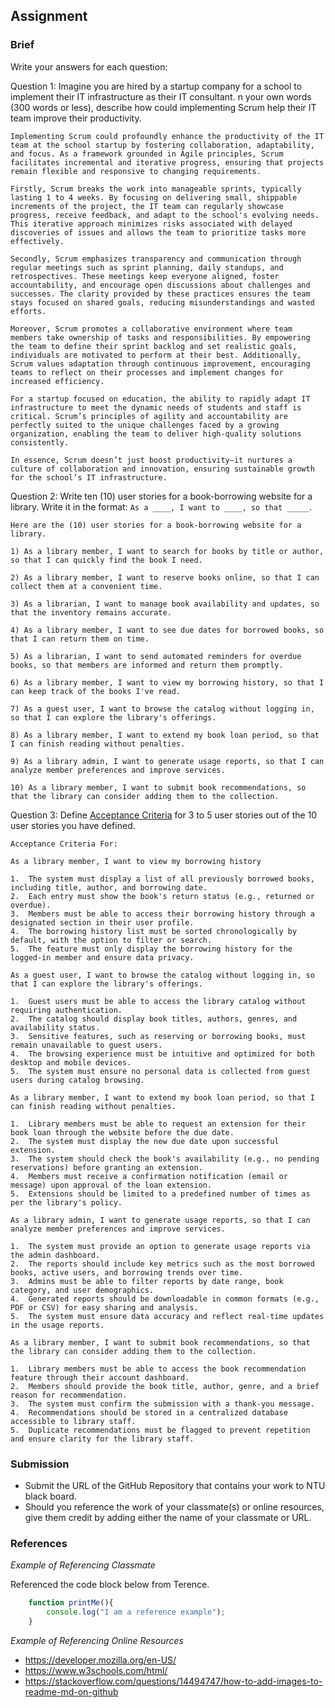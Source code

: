 ## Assignment

### Brief

Write your answers for each question:

Question 1:
Imagine you are hired by a startup company for a school to implement their IT infrastructure as their IT consultant. n your own words (300 words or less), describe how could implementing Scrum help their IT team improve their productivity.

```
Implementing Scrum could profoundly enhance the productivity of the IT team at the school startup by fostering collaboration, adaptability, and focus. As a framework grounded in Agile principles, Scrum facilitates incremental and iterative progress, ensuring that projects remain flexible and responsive to changing requirements.

Firstly, Scrum breaks the work into manageable sprints, typically lasting 1 to 4 weeks. By focusing on delivering small, shippable increments of the project, the IT team can regularly showcase progress, receive feedback, and adapt to the school's evolving needs. This iterative approach minimizes risks associated with delayed discoveries of issues and allows the team to prioritize tasks more effectively.

Secondly, Scrum emphasizes transparency and communication through regular meetings such as sprint planning, daily standups, and retrospectives. These meetings keep everyone aligned, foster accountability, and encourage open discussions about challenges and successes. The clarity provided by these practices ensures the team stays focused on shared goals, reducing misunderstandings and wasted efforts.

Moreover, Scrum promotes a collaborative environment where team members take ownership of tasks and responsibilities. By empowering the team to define their sprint backlog and set realistic goals, individuals are motivated to perform at their best. Additionally, Scrum values adaptation through continuous improvement, encouraging teams to reflect on their processes and implement changes for increased efficiency.

For a startup focused on education, the ability to rapidly adapt IT infrastructure to meet the dynamic needs of students and staff is critical. Scrum’s principles of agility and accountability are perfectly suited to the unique challenges faced by a growing organization, enabling the team to deliver high-quality solutions consistently.

In essence, Scrum doesn’t just boost productivity—it nurtures a culture of collaboration and innovation, ensuring sustainable growth for the school’s IT infrastructure.

```

Question 2:
Write ten (10) user stories for a book-borrowing website for a library. Write it in the format: `As a ____, I want to ____, so that _____`.

```
Here are the (10) user stories for a book-borrowing website for a library.

1) As a library member, I want to search for books by title or author, so that I can quickly find the book I need.

2) As a library member, I want to reserve books online, so that I can collect them at a convenient time.

3) As a librarian, I want to manage book availability and updates, so that the inventory remains accurate.

4) As a library member, I want to see due dates for borrowed books, so that I can return them on time.

5) As a librarian, I want to send automated reminders for overdue books, so that members are informed and return them promptly.

6) As a library member, I want to view my borrowing history, so that I can keep track of the books I've read.

7) As a guest user, I want to browse the catalog without logging in, so that I can explore the library's offerings.

8) As a library member, I want to extend my book loan period, so that I can finish reading without penalties.

9) As a library admin, I want to generate usage reports, so that I can analyze member preferences and improve services.

10) As a library member, I want to submit book recommendations, so that the library can consider adding them to the collection.

```

Question 3: 
Define [Acceptance Criteria](https://resources.scrumalliance.org/Article/need-know-acceptance-criteria) for 3 to 5 user stories out of the 10 user stories you have defined.

```
Acceptance Criteria For:

As a library member, I want to view my borrowing history

1.	The system must display a list of all previously borrowed books, including title, author, and borrowing date.
2.	Each entry must show the book's return status (e.g., returned or overdue).
3.	Members must be able to access their borrowing history through a designated section in their user profile.
4.	The borrowing history list must be sorted chronologically by default, with the option to filter or search.
5.	The feature must only display the borrowing history for the logged-in member and ensure data privacy.

As a guest user, I want to browse the catalog without logging in, so that I can explore the library's offerings.

1.	Guest users must be able to access the library catalog without requiring authentication.
2.	The catalog should display book titles, authors, genres, and availability status.
3.	Sensitive features, such as reserving or borrowing books, must remain unavailable to guest users.
4.	The browsing experience must be intuitive and optimized for both desktop and mobile devices.
5.	The system must ensure no personal data is collected from guest users during catalog browsing.

As a library member, I want to extend my book loan period, so that I can finish reading without penalties.

1.	Library members must be able to request an extension for their book loan through the website before the due date.
2.	The system must display the new due date upon successful extension.
3.	The system should check the book's availability (e.g., no pending reservations) before granting an extension.
4.	Members must receive a confirmation notification (email or message) upon approval of the loan extension.
5.	Extensions should be limited to a predefined number of times as per the library's policy.

As a library admin, I want to generate usage reports, so that I can analyze member preferences and improve services. 

1.	The system must provide an option to generate usage reports via the admin dashboard.
2.	The reports should include key metrics such as the most borrowed books, active users, and borrowing trends over time.
3.	Admins must be able to filter reports by date range, book category, and user demographics.
4.	Generated reports should be downloadable in common formats (e.g., PDF or CSV) for easy sharing and analysis.
5.	The system must ensure data accuracy and reflect real-time updates in the usage reports.

As a library member, I want to submit book recommendations, so that the library can consider adding them to the collection.

1.	Library members must be able to access the book recommendation feature through their account dashboard.
2.	Members should provide the book title, author, genre, and a brief reason for recommendation.
3.	The system must confirm the submission with a thank-you message.
4.	Recommendations should be stored in a centralized database accessible to library staff.
5.	Duplicate recommendations must be flagged to prevent repetition and ensure clarity for the library staff.

```


### Submission 

- Submit the URL of the GitHub Repository that contains your work to NTU black board.
- Should you reference the work of your classmate(s) or online resources, give them credit by adding either the name of your classmate or URL. 


### References

_Example of Referencing Classmate_

Referenced the code block below from Terence.
```js
    function printMe(){
        console.log("I am a reference example");
    }
```

_Example of Referencing Online Resources_

- https://developer.mozilla.org/en-US/
- https://www.w3schools.com/html/
- https://stackoverflow.com/questions/14494747/how-to-add-images-to-readme-md-on-github

